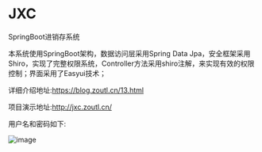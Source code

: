 # JXC
SpringBoot进销存系统

本系统使用SpringBoot架构，数据访问层采用Spring Data Jpa，安全框架采用Shiro，实现了完整权限系统，Controller方法采用shiro注解，来实现有效的权限控制；界面采用了Easyui技术；

详细介绍地址:https://blog.zoutl.cn/13.html

项目演示地址:http://jxc.zoutl.cn/

用户名和密码如下:

![image](https://user-images.githubusercontent.com/45851356/146098578-ab6de016-8f3e-4be3-9046-b50711154bf6.png)
